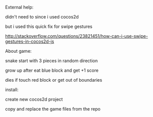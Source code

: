 
External help: 

didn't need to since i used cocos2d

but i used this quick fix for swipe gestures

http://stackoverflow.com/questions/23821451/how-can-i-use-swipe-gestures-in-cocos2d-js



About game:

snake start with 3 pieces in random direction

grow up after eat blue block and get +1 score

dies if touch red block or get out of boundaries


install:

create new cocos2d project

copy and replace the game files from the repo
